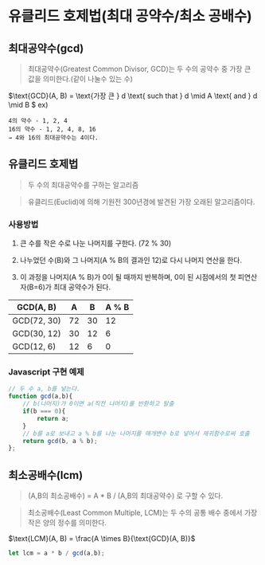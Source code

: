 # 유클리드 호제법(최대 공약수/최소 공배수)

## 최대공약수(gcd)

> 최대공약수(Greatest Common Divisor, GCD)는 두 수의 공약수 중 가장 큰 값을 의미한다.(같이 나눌수 있는 수)

>
$\text{GCD}(A, B) = \text{가장 큰 } d \text{ such that } d \mid A \text{ and } d \mid B
$
ex) 
```plaintext
4의 약수 - 1, 2, 4
16의 약수 - 1, 2, 4, 8, 16
→ 4와 16의 최대공약수는 4이다.
```

## 유클리드 호제법

> 두 수의 최대공약수를 구하는 알고리즘

> 유클리드(Euclid)에 의해 기원전 300년경에 발견된 가장 오래된 알고리즘이다.

### 사용방법

1. 큰 수를 작은 수로 나눈 나머지를 구한다. (72 % 30)

2. 나누었던 수(B)와 그 나머지(A % B의 결과인 12)로 다시 나머지 연산을 한다.

3. 이 과정을 나머지(A % B)가 0이 될 때까지 반복하며, 0이 된 시점에서의 첫 피연산자(B=6)가 최대 공약수가 된다.

| GCD(A, B)    | A  | B  | A % B |
|--------------|----|----|-------|
| GCD(72, 30)  | 72 | 30 | 12    |
| GCD(30, 12)  | 30 | 12 | 6     |
| GCD(12, 6)   | 12 | 6  | 0     |

### Javascript 구현 예제

```javascript
// 두 수 a, b를 넣는다.
function gcd(a,b){
  	// b(나머지)가 0이면 a(직전 나머지)를 반환하고 탈출
	if(b === 0){
    	return a;
    }
  	// b를 a로 보내고 a % b를 나눈 나머지를 매개변수 b로 넣어서 재귀함수로써 호출
  	return gcd(b, a % b);
};
```

## 최소공배수(lcm)

> (A,B의 최소공배수) = A * B / (A,B의 최대공약수) 로 구할 수 있다.

> 최소공배수(Least Common Multiple, LCM)는 두 수의 공통 배수 중에서 가장 작은 양의 정수를 의미한다.

$\text{LCM}(A, B) = \frac{A \times B}{\text{GCD}(A, B)}$

```javascript
let lcm = a * b / gcd(a,b);
```